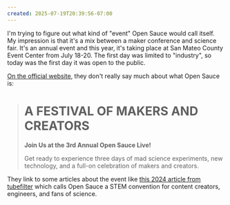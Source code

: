 ```yaml
---
created: 2025-07-19T20:39:56-07:00
---
```


I'm trying to figure out what kind of "event" Open Sauce would call itself. My impression is that it's a mix between a maker conference and science fair. It's an annual event and this year, it's taking place at San Mateo County Event Center from July 18-20. The first day was limited to "industry", so today was the first day it was open to the public.

[On the official website](https://opensauce.com/overview/), they don't really say much about what Open Sauce is:

> # A FESTIVAL OF MAKERS AND CREATORS
> 
> **Join Us at the 3rd Annual Open Sauce Live!**
>
> Get ready to experience three days of mad science experiments, new technology, and a full-on celebration of makers and creators.

They link to some articles about the event like [this 2024 article from tubefilter](https://www.tubefilter.com/2024/04/25/open-sauce-2024-william-osman/) which calls Open Sauce a STEM convention for content creators, engineers, and fans of science.
